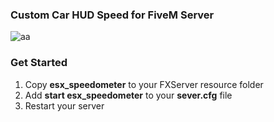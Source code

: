### Custom Car HUD Speed for FiveM Server
![aa](https://cdn.discordapp.com/attachments/834924184223481876/985340022267977768/unknown.png)



### Get Started
1) Copy **esx_speedometer** to your FXServer resource folder
2) Add **start esx_speedometer** to your **sever.cfg** file
3) Restart your server

 
